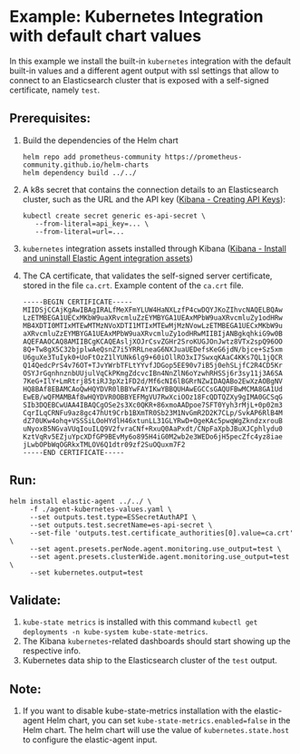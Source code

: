 # Example: Kubernetes Integration with default chart values

In this example we install the built-in `kubernetes` integration with the default built-in values and a different agent output with ssl settings that allow to connect to an Elasticsearch cluster that is exposed with a self-signed certificate, namely `test`.

## Prerequisites:
1. Build the dependencies of the Helm chart
    ```console
    helm repo add prometheus-community https://prometheus-community.github.io/helm-charts
    helm dependency build ../../
    ```
2. A k8s secret that contains the connection details to an Elasticsearch cluster, such as the URL and the API key ([Kibana - Creating API Keys](https://www.elastic.co/guide/en/kibana/current/api-keys.html)):
    ```console
    kubectl create secret generic es-api-secret \
       --from-literal=api_key=... \
       --from-literal=url=...
    ```

3. `kubernetes` integration assets installed through Kibana ([Kibana - Install and uninstall Elastic Agent integration assets](https://www.elastic.co/guide/en/fleet/current/install-uninstall-integration-assets.html))
4. The CA certificate, that validates the self-signed server certificate, stored in the file `ca.crt`. Example content of the `ca.crt` file.
     ```
     -----BEGIN CERTIFICATE-----
     MIIDSjCCAjKgAwIBAgIRALfMeXFmYLUW4HaNXLzfP4cwDQYJKoZIhvcNAQELBQAw
     LzETMBEGA1UECxMKbW9uaXRvcmluZzEYMBYGA1UEAxMPbW9uaXRvcmluZy1odHRw
     MB4XDTI0MTIxMTEwMTMzNVoXDTI1MTIxMTEwMjMzNVowLzETMBEGA1UECxMKbW9u
     aXRvcmluZzEYMBYGA1UEAxMPbW9uaXRvcmluZy1odHRwMIIBIjANBgkqhkiG9w0B
     AQEFAAOCAQ8AMIIBCgKCAQEAsljXOJrCsvZGHr2SroKUGJOnJwtz8VTx2spQ96OO
     8Q+Tw8gX5C32bjplwAeQsnZ7i5YRRLneaG6NXJuaUEDefsKeG6jdN/bjce+Sz5xm
     U6guXe3TuIyk0+UoFtOzZ1lYUNk6lg9+60iOllRO3xI7SwxqKAaC4KKs7QL1jQCR
     Q14QedcPrS4v76OT+TJvYWrbTFLtYYvfJDGop5EE90v7iB5j0ehSLjfC2R4CD5Kr
     OSYJrGqnhnznbUUjulVqCkPKmgZdcvcIBn4NnZlN6oYzwhRHSSj6r3sy11j3A6SA
     7KeG+IlY+LmRtrj85tiRJ3pXz1FD2d/Mf6cNI6lBGRrNZwIDAQABo2EwXzAOBgNV
     HQ8BAf8EBAMCAoQwHQYDVR0lBBYwFAYIKwYBBQUHAwEGCCsGAQUFBwMCMA8GA1Ud
     EwEB/wQFMAMBAf8wHQYDVR0OBBYEFMgVU7RwXciOOz18FcQDTQZXy9gIMA0GCSqG
     SIb3DQEBCwUAA4IBAQCgOSe2s3Xc0QKR+86xmoAADpoe7SFT0Yyh3rMjL+0p02m3
     CqrILqCRNFu9az8gc47hUt9Crb1BXmTR0Sb23M1NvGmR2D2K7CLp/SvkAP6RlB4M
     dZ70UKw4ohq+VSSSiLOoHYdlH46xtunLL31GLYRwD+OgeKAc5pwqWgZkndzxrouB
     uNyoxB5NGvaVUqIouILQ9V2fvraCNf+RxuQ0AaPxdt/CNpFaXpbJBuXJCphlydu0
     KztVqRv5EZjuYpcXDfGP9BEvMy6o895H4iG0M2wb2e3WEDo6jH5pecZfc4yz8iae
     jLwbOPbWqOGRkxTMLOV6Q1dtr09zf2SuOQuxm7F2
     -----END CERTIFICATE-----
     ```

## Run:
```console
helm install elastic-agent ../../ \
     -f ./agent-kubernetes-values.yaml \
     --set outputs.test.type=ESSecretAuthAPI \
     --set outputs.test.secretName=es-api-secret \
     --set-file 'outputs.test.certificate_authorities[0].value=ca.crt' \
     --set agent.presets.perNode.agent.monitoring.use_output=test \
     --set agent.presets.clusterWide.agent.monitoring.use_output=test \
     --set kubernetes.output=test
```

## Validate:

1. `kube-state metrics` is installed with this command `kubectl get deployments -n kube-system kube-state-metrics`.
2. The Kibana `kubernetes`-related dashboards should start showing up the respective info.
3. Kubernetes data ship to the Elasticsearch cluster of the `test` output.

## Note:

1. If you want to disable kube-state-metrics installation with the elastic-agent Helm chart, you can set `kube-state-metrics.enabled=false` in the Helm chart. The helm chart will use the value of `kubernetes.state.host` to configure the elastic-agent input.
